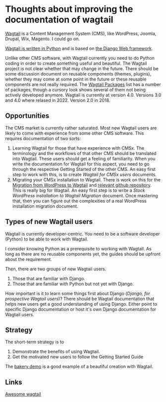 # Thoughts about improving the documentation of wagtail

[Wagtail](https://wagtail.org/) is a Content Management System (CMS), like WordPress, Joomla, Drupal, Wix, Magento. I could go on.

[Wagtail is written in Python](https://github.com/wagtail) and is based on [the Django Web framework](https://www.djangoproject.com/). 

Unlike other CMS software, with Wagtail currently you need to do Python coding in order to create something useful and beautiful. The Wagtail project is not clear whether that may change in the future. There should be some discussion document on reusable components (themes, plugins), whether they may come at some point in the future or these reusable components are not really required. The [Wagtail Packages](https://wagtail.org/packages/) list has a number of packages, though a cursory look shows several of them not being actively developed anymore. Wagtail is currently at version 4.0. Versions 3.0 and 4.0 where relased in 2022. Version 2.0 in 2018.

## Opportunities

The CMS market is currently rather saturated. Most new Wagtail users are likely to come with experience from some other CMS software. This requires documentation of two sorts:
1. Learning Wagtail for those that have experience with CMSx. The terminology and the workflows of that other CMS should be translated into Wagtail. These users should get a feeling of familiarity. When you write the documentation for Wagtail for this aspect, you need to go through the respective Getting Started of the other CMS. An easy first step to work with this, is to create _Wagtail for CMSx users_ documents. 
1. Migrating your CMSx installation to Wagtail. There is work on this for the [Migration from WordPress to Wagtail](https://wagtail.org/blog/wordpress-to-wagtail-migration-kit/) and [relevant github repository](https://github.com/torchbox/wagtail-wordpress-import). This is really big for Wagtail. An easy first step is to write a _Stock WordPress installation to Wagtail Migration_ document. Once mastering that, then you can figure out the complexities of a real WordPress installation migration document.

## Types of new Wagtail users

Wagtail is currently developer-centric. You need to be a software developer (Python) to be able to work with Wagtail.

I consider knowing Python as a prerequisite to working with Wagtail. As long as there are no reusable components yet, the guides should be upfront about the requirement. 

Then, there are two groups of new Wagtail users.

1. Those that are familiar with Django.
2. Those that are familiar with Python but not yet with Django.

How important is it to learn some things first about Django (_Django, for prospective Wagtail users_)? There should be Wagtail documentation that helps new users get a good understanding of using Django. Either point to specific Django documentation or host it's own Django documentation for Wagtail users. 

## Strategy

The short-term strategy is to

1. Demonstrate the benefits of using Wagtail.
2. Get the motivated new users to follow the Getting Started Guide

The [bakery demo](https://github.com/wagtail/bakerydemo) is a good example of a beautiful creation with Wagtail. 

## Links

[Awesome wagtail](https://github.com/springload/awesome-wagtail)
